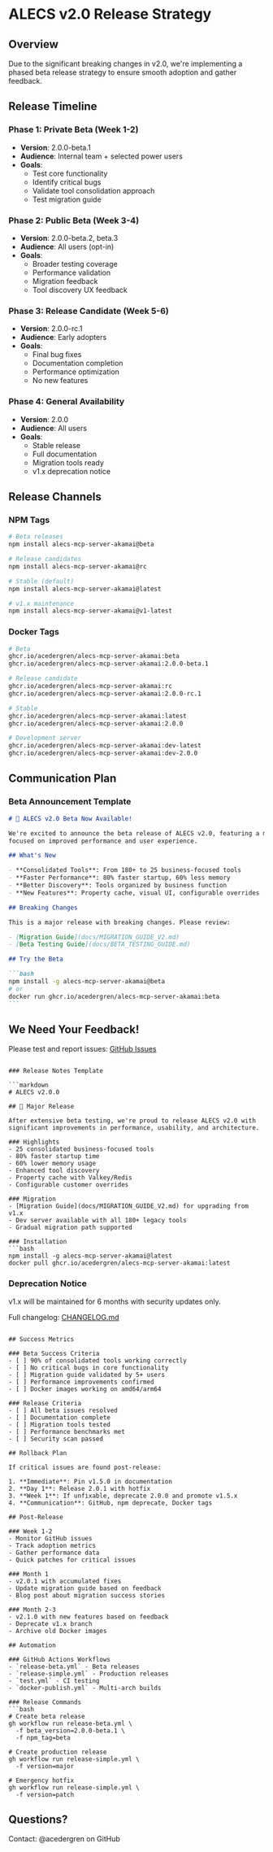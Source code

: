 # ALECS v2.0 Release Strategy

## Overview

Due to the significant breaking changes in v2.0, we're implementing a phased beta release strategy
to ensure smooth adoption and gather feedback.

## Release Timeline

### Phase 1: Private Beta (Week 1-2)

- **Version**: 2.0.0-beta.1
- **Audience**: Internal team + selected power users
- **Goals**:
  - Test core functionality
  - Identify critical bugs
  - Validate tool consolidation approach
  - Test migration guide

### Phase 2: Public Beta (Week 3-4)

- **Version**: 2.0.0-beta.2, beta.3
- **Audience**: All users (opt-in)
- **Goals**:
  - Broader testing coverage
  - Performance validation
  - Migration feedback
  - Tool discovery UX feedback

### Phase 3: Release Candidate (Week 5-6)

- **Version**: 2.0.0-rc.1
- **Audience**: Early adopters
- **Goals**:
  - Final bug fixes
  - Documentation completion
  - Performance optimization
  - No new features

### Phase 4: General Availability

- **Version**: 2.0.0
- **Audience**: All users
- **Goals**:
  - Stable release
  - Full documentation
  - Migration tools ready
  - v1.x deprecation notice

## Release Channels

### NPM Tags

```bash
# Beta releases
npm install alecs-mcp-server-akamai@beta

# Release candidates
npm install alecs-mcp-server-akamai@rc

# Stable (default)
npm install alecs-mcp-server-akamai@latest

# v1.x maintenance
npm install alecs-mcp-server-akamai@v1-latest
```

### Docker Tags

```bash
# Beta
ghcr.io/acedergren/alecs-mcp-server-akamai:beta
ghcr.io/acedergren/alecs-mcp-server-akamai:2.0.0-beta.1

# Release candidate
ghcr.io/acedergren/alecs-mcp-server-akamai:rc
ghcr.io/acedergren/alecs-mcp-server-akamai:2.0.0-rc.1

# Stable
ghcr.io/acedergren/alecs-mcp-server-akamai:latest
ghcr.io/acedergren/alecs-mcp-server-akamai:2.0.0

# Development server
ghcr.io/acedergren/alecs-mcp-server-akamai:dev-latest
ghcr.io/acedergren/alecs-mcp-server-akamai:dev-2.0.0
```

## Communication Plan

### Beta Announcement Template

````markdown
# 🚀 ALECS v2.0 Beta Now Available!

We're excited to announce the beta release of ALECS v2.0, featuring a major architectural overhaul
focused on improved performance and user experience.

## What's New

- **Consolidated Tools**: From 180+ to 25 business-focused tools
- **Faster Performance**: 80% faster startup, 60% less memory
- **Better Discovery**: Tools organized by business function
- **New Features**: Property cache, visual UI, configurable overrides

## Breaking Changes

This is a major release with breaking changes. Please review:

- [Migration Guide](docs/MIGRATION_GUIDE_V2.md)
- [Beta Testing Guide](docs/BETA_TESTING_GUIDE.md)

## Try the Beta

```bash
npm install -g alecs-mcp-server-akamai@beta
# or
docker run ghcr.io/acedergren/alecs-mcp-server-akamai:beta
```
````

## We Need Your Feedback!

Please test and report issues:
[GitHub Issues](https://github.com/acedergren/alecs-mcp-server-akamai/issues)

````

### Release Notes Template

```markdown
# ALECS v2.0.0

## 🎉 Major Release

After extensive beta testing, we're proud to release ALECS v2.0 with significant improvements in performance, usability, and architecture.

### Highlights
- 25 consolidated business-focused tools
- 80% faster startup time
- 60% lower memory usage
- Enhanced tool discovery
- Property cache with Valkey/Redis
- Configurable customer overrides

### Migration
- [Migration Guide](docs/MIGRATION_GUIDE_V2.md) for upgrading from v1.x
- Dev server available with all 180+ legacy tools
- Gradual migration path supported

### Installation
```bash
npm install -g alecs-mcp-server-akamai@latest
docker pull ghcr.io/acedergren/alecs-mcp-server-akamai:latest
````

### Deprecation Notice

v1.x will be maintained for 6 months with security updates only.

Full changelog: [CHANGELOG.md](CHANGELOG.md)

````

## Success Metrics

### Beta Success Criteria
- [ ] 90% of consolidated tools working correctly
- [ ] No critical bugs in core functionality
- [ ] Migration guide validated by 5+ users
- [ ] Performance improvements confirmed
- [ ] Docker images working on amd64/arm64

### Release Criteria
- [ ] All beta issues resolved
- [ ] Documentation complete
- [ ] Migration tools tested
- [ ] Performance benchmarks met
- [ ] Security scan passed

## Rollback Plan

If critical issues are found post-release:

1. **Immediate**: Pin v1.5.0 in documentation
2. **Day 1**: Release 2.0.1 with hotfix
3. **Week 1**: If unfixable, deprecate 2.0.0 and promote v1.5.x
4. **Communication**: GitHub, npm deprecate, Docker tags

## Post-Release

### Week 1-2
- Monitor GitHub issues
- Track adoption metrics
- Gather performance data
- Quick patches for critical issues

### Month 1
- v2.0.1 with accumulated fixes
- Update migration guide based on feedback
- Blog post about migration success stories

### Month 2-3
- v2.1.0 with new features based on feedback
- Deprecate v1.x branch
- Archive old Docker images

## Automation

### GitHub Actions Workflows
- `release-beta.yml` - Beta releases
- `release-simple.yml` - Production releases
- `test.yml` - CI testing
- `docker-publish.yml` - Multi-arch builds

### Release Commands
```bash
# Create beta release
gh workflow run release-beta.yml \
  -f beta_version=2.0.0-beta.1 \
  -f npm_tag=beta

# Create production release
gh workflow run release-simple.yml \
  -f version=major

# Emergency hotfix
gh workflow run release-simple.yml \
  -f version=patch
````

## Questions?

Contact: @acedergren on GitHub
